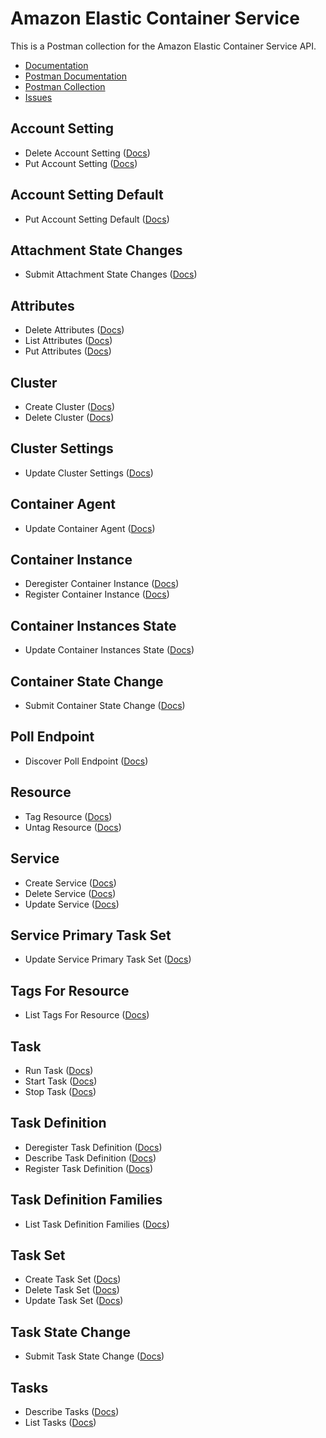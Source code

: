 # Amazon Elastic Container Service
This is a Postman collection for the Amazon Elastic Container Service API.

- [Documentation](https://docs.aws.amazon.com/AmazonECS/latest/APIReference/Welcome.html)
- [Postman Documentation](https://documenter.getpostman.com/view/35240/SW7aY7uq)
- [Postman Collection](https://www.getpostman.com/collections/9eae2ac9e292b0f7eff0)
- [Issues](https://github.com/api-evangelist/aws/labels/CloudWatch)

## Account Setting
 - Delete Account Setting ([Docs](http://docs.aws.amazon.com/AmazonECS/latest/APIReference/API_UpdateTaskSet.html))
 - Put Account Setting ([Docs](http://docs.aws.amazon.com/AmazonECS/latest/APIReference/API_UpdateTaskSet.html))
## Account Setting Default
 - Put Account Setting Default ([Docs](http://docs.aws.amazon.com/AmazonECS/latest/APIReference/API_UpdateTaskSet.html))
## Attachment State Changes
 - Submit Attachment State Changes ([Docs](http://docs.aws.amazon.com/AmazonECS/latest/APIReference/API_UpdateTaskSet.html))
## Attributes
 - Delete Attributes ([Docs](http://docs.aws.amazon.com/AmazonECS/latest/APIReference/API_UpdateTaskSet.html))
 - List Attributes ([Docs](http://docs.aws.amazon.com/AmazonECS/latest/APIReference/API_UpdateTaskSet.html))
 - Put Attributes ([Docs](http://docs.aws.amazon.com/AmazonECS/latest/APIReference/API_UpdateTaskSet.html))
## Cluster
 - Create Cluster ([Docs](http://docs.aws.amazon.com/AmazonECS/latest/APIReference/API_UpdateTaskSet.html))
 - Delete Cluster ([Docs](http://docs.aws.amazon.com/AmazonECS/latest/APIReference/API_UpdateTaskSet.html))
## Cluster Settings
 - Update Cluster Settings ([Docs](http://docs.aws.amazon.com/AmazonECS/latest/APIReference/API_UpdateTaskSet.html))
## Container Agent
 - Update Container Agent ([Docs](http://docs.aws.amazon.com/AmazonECS/latest/APIReference/API_UpdateTaskSet.html))
## Container Instance
 - Deregister Container Instance ([Docs](http://docs.aws.amazon.com/AmazonECS/latest/APIReference/API_UpdateTaskSet.html))
 - Register Container Instance ([Docs](http://docs.aws.amazon.com/AmazonECS/latest/APIReference/API_UpdateTaskSet.html))
## Container Instances State
 - Update Container Instances State ([Docs](http://docs.aws.amazon.com/AmazonECS/latest/APIReference/API_UpdateTaskSet.html))
## Container State Change
 - Submit Container State Change ([Docs](http://docs.aws.amazon.com/AmazonECS/latest/APIReference/API_UpdateTaskSet.html))
## Poll Endpoint
 - Discover Poll Endpoint ([Docs](http://docs.aws.amazon.com/AmazonECS/latest/APIReference/API_UpdateTaskSet.html))
## Resource
 - Tag Resource ([Docs](http://docs.aws.amazon.com/AmazonECS/latest/APIReference/API_UpdateTaskSet.html))
 - Untag Resource ([Docs](http://docs.aws.amazon.com/AmazonECS/latest/APIReference/API_UpdateTaskSet.html))
## Service
 - Create Service ([Docs](http://docs.aws.amazon.com/AmazonECS/latest/APIReference/API_UpdateTaskSet.html))
 - Delete Service ([Docs](http://docs.aws.amazon.com/AmazonECS/latest/APIReference/API_UpdateTaskSet.html))
 - Update Service ([Docs](http://docs.aws.amazon.com/AmazonECS/latest/APIReference/API_UpdateTaskSet.html))
## Service Primary Task Set
 - Update Service Primary Task Set ([Docs](http://docs.aws.amazon.com/AmazonECS/latest/APIReference/API_UpdateTaskSet.html))
## Tags For Resource
 - List Tags For Resource ([Docs](http://docs.aws.amazon.com/AmazonECS/latest/APIReference/API_UpdateTaskSet.html))
## Task
 - Run Task ([Docs](http://docs.aws.amazon.com/AmazonECS/latest/APIReference/API_UpdateTaskSet.html))
 - Start Task ([Docs](http://docs.aws.amazon.com/AmazonECS/latest/APIReference/API_UpdateTaskSet.html))
 - Stop Task ([Docs](http://docs.aws.amazon.com/AmazonECS/latest/APIReference/API_UpdateTaskSet.html))
## Task Definition
 - Deregister Task Definition ([Docs](http://docs.aws.amazon.com/AmazonECS/latest/APIReference/API_UpdateTaskSet.html))
 - Describe Task Definition ([Docs](http://docs.aws.amazon.com/AmazonECS/latest/APIReference/API_UpdateTaskSet.html))
 - Register Task Definition ([Docs](http://docs.aws.amazon.com/AmazonECS/latest/APIReference/API_UpdateTaskSet.html))
## Task Definition Families
 - List Task Definition Families ([Docs](http://docs.aws.amazon.com/AmazonECS/latest/APIReference/API_UpdateTaskSet.html))
## Task Set
 - Create Task Set ([Docs](http://docs.aws.amazon.com/AmazonECS/latest/APIReference/API_UpdateTaskSet.html))
 - Delete Task Set ([Docs](http://docs.aws.amazon.com/AmazonECS/latest/APIReference/API_UpdateTaskSet.html))
 - Update Task Set ([Docs](http://docs.aws.amazon.com/AmazonECS/latest/APIReference/API_UpdateTaskSet.html))
## Task State Change
 - Submit Task State Change ([Docs](http://docs.aws.amazon.com/AmazonECS/latest/APIReference/API_UpdateTaskSet.html))
## Tasks
 - Describe Tasks ([Docs](http://docs.aws.amazon.com/AmazonECS/latest/APIReference/API_UpdateTaskSet.html))
 - List Tasks ([Docs](http://docs.aws.amazon.com/AmazonECS/latest/APIReference/API_UpdateTaskSet.html))
